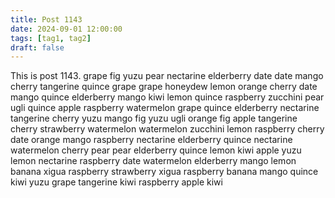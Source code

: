 ```yaml
---
title: Post 1143
date: 2024-09-01 12:00:00
tags: [tag1, tag2]
draft: false
---
```

This is post 1143.
grape
fig
yuzu
pear
nectarine
elderberry
date
date
mango
cherry
tangerine
quince
grape
grape
honeydew
lemon
orange
cherry
date
mango
quince
elderberry
mango
kiwi
lemon
quince
raspberry
zucchini
pear
ugli
quince
apple
raspberry
watermelon
grape
quince
elderberry
nectarine
tangerine
cherry
yuzu
mango
fig
yuzu
ugli
orange
fig
apple
tangerine
cherry
strawberry
watermelon
watermelon
zucchini
lemon
raspberry
cherry
date
orange
mango
raspberry
nectarine
elderberry
quince
nectarine
watermelon
cherry
pear
pear
elderberry
quince
lemon
kiwi
apple
yuzu
lemon
nectarine
raspberry
date
watermelon
elderberry
mango
lemon
banana
xigua
raspberry
strawberry
xigua
raspberry
banana
mango
quince
kiwi
yuzu
grape
tangerine
kiwi
raspberry
apple
kiwi
